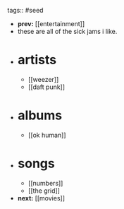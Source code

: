 tags:: #seed

- **prev:** [[entertainment]]
- these are all of the sick jams i like.
- # artists
	- [[weezer]]
	- [[daft punk]]
- # albums
	- [[ok human]]
- # songs
	- [[numbers]]
	- [[the grid]]
- **next:** [[movies]]